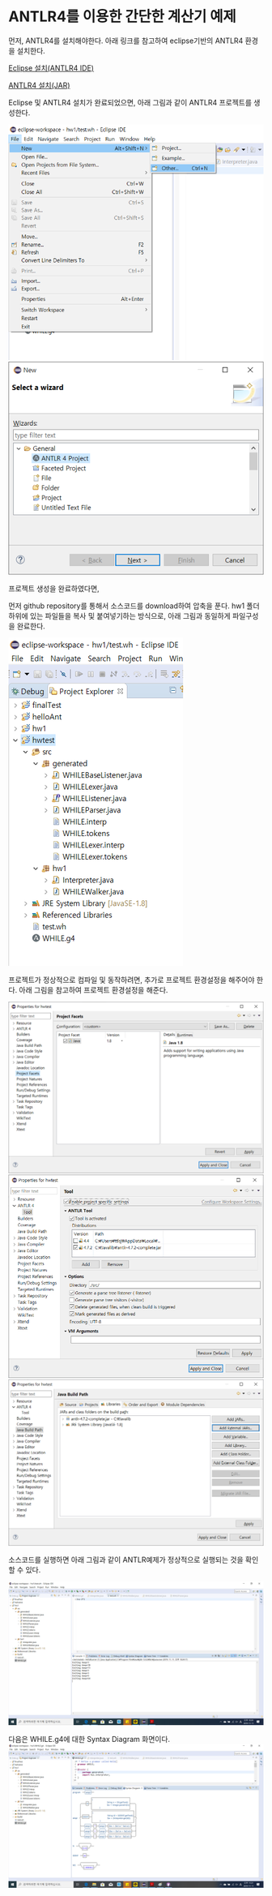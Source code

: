# ANTLR4를 이용한 간단한 계산기 예제

먼저, ANTLR4를 설치해야한다.
아래 링크를 참고하여 eclipse기반의 ANTLR4 환경을 설치한다.

[Eclipse 설치(ANTLR4 IDE)](https://github.com/jknack/antlr4ide)

[ANTLR4 설치(JAR)](https://github.com/antlr/antlr4/blob/master/doc/getting-started.md)


Eclipse 및 ANTLR4 설치가 완료되었으면,
아래 그림과 같이 ANTLR4 프로젝트를 생성한다.

![프로젝트생성](./doc/images/프로젝트생성.png)
![프로젝트선택](./doc/images/ANTLR프로젝트선택.png)

프로젝트 생성을 완료하였다면,

먼저 github repository를 통해서 소스코드를 download하여 압축을 푼다.
hw1 폴더 하위에 있는 파일들을 복사 및 붙여넣기하는 방식으로,
아래 그림과 동일하게 파일구성을 완료한다.

![프로젝트파일구성](./doc/images/프로젝트파일구성.png)

프로젝트가 정상적으로 컴파일 및 동작하려면,
추가로 프로젝트 환경설정을 해주어야 한다.
아래 그림을 참고하여 프로젝트 환경설정을 해준다.

![프로젝트파일구성](./doc/images/project_facets.png)
![프로젝트파일구성](./doc/images/antlr_tool.png)
![프로젝트파일구성](./doc/images/antlr4_jar추가.png)



소스코드를 실행하면 아래 그림과 같이 ANTLR예제가 정상적으로 실행되는 것을 확인할 수 있다.

![실행화면](./doc/images/실행화면.png)


다음은 WHILE.g4에 대한 Syntax Diagram 화면이다.
![Syntax_Diagram](./doc/images/Syntax_Diagram.png)


